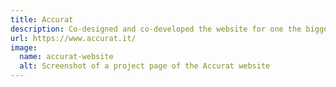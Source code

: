 ```yaml
---
title: Accurat
description: Co-designed and co-developed the website for one the biggest data-visualization design studios in Europe.
url: https://www.accurat.it/
image: 
  name: accurat-website
  alt: Screenshot of a project page of the Accurat website
---
```

